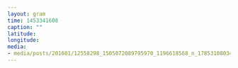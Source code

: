 ```yaml
---
layout: gram
time: 1453341608
caption: ""
latitude: 
longitude: 
media:
- media/posts/201601/12558298_1505072089795970_1196618568_n_17853108034061416.jpg
---
```

